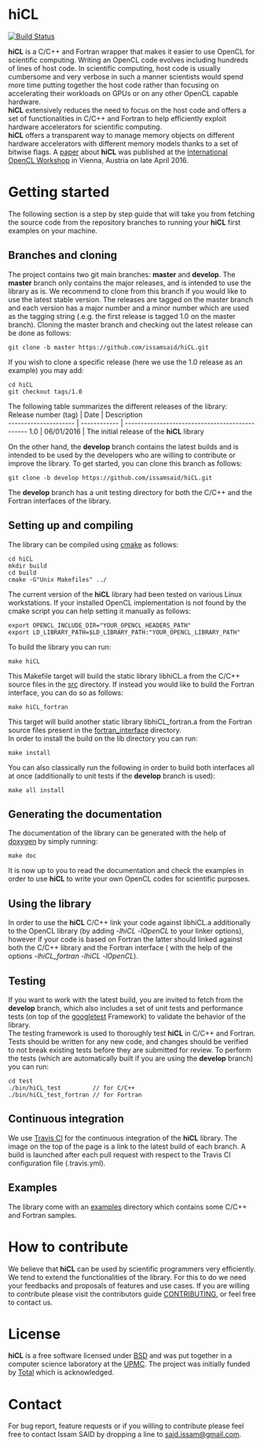 # hiCL 
[![Build Status](https://travis-ci.org/issamsaid/hiCL.svg?branch=develop)](https://travis-ci.org/issamsaid/hiCL)

<b>hiCL</b> is a C/C++ and Fortran wrapper that makes it easier to use OpenCL
for scientific computing. Writing an OpenCL code evolves including hundreds 
of lines of host code. In scientific computing, host code is usually cumbersome
and very verbose in such a manner scientists would spend more time putting 
together the host code rather than focusing on accelerating their workloads
on GPUs or on any other OpenCL capable hardware.<br/>
<b>hiCL</b> extensively reduces the need to focus on the host code and offers 
a set of functionalities in C/C++ and Fortran to help efficiently exploit 
hardware accelerators for scientific computing.<br/>
<b>hiCL</b> offers a transparent way to manage memory objects on different
hardware accelerators with different memory models thanks to a set of bitwise 
flags.
A [paper](http://dl.acm.org/citation.cfm?id=2909453) about <b>hiCL</b> was 
published at the 
[International OpenCL Workshop](http://www.iwocl.org/) in Vienna, Austria 
on late April 2016.

# Getting started
The following section is a step by step guide that will take you from fetching
the source code from the repository branches to running your <b>hiCL</b> first 
examples on your machine.

## Branches and cloning
The project contains two git main branches: **master** and **develop**. 
The **master** branch only contains the major releases, and 
is intended to use the library as is.
We recommend to clone from this branch if you would like to use 
the latest stable version. 
The releases are tagged on the master branch and each version has a major
number and a minor number which are used as the tagging string (.e.g. the 
first release is tagged 1.0 on the master branch).
Cloning the master branch and checking out the latest release can
be done as follows:
```
git clone -b master https://github.com/issamsaid/hiCL.git
```
If you wish to clone a specific release (here we use the 1.0 release as
an example) you may add:
```
cd hiCL
git checkout tags/1.0
``` 
The following table summarizes the different releases of the library:</br>
Release number (tag)  | Date         | Description                                    
--------------------- | ------------ | -----------------------------------------------
1.0                   | 06/01/2016   | The initial release of the <b>hiCL</b> library

On the other hand, the **develop** branch contains the latest builds and is
intended to be used by the developers who are willing to contribute or improve 
the library. To get started, you can clone this branch as follows:
```
git clone -b develop https://github.com/issamsaid/hiCL.git
```
The **develop** branch has a unit testing directory for both the C/C++ and the
Fortran interfaces of the library.

## Setting up and compiling
The library can be compiled using [cmake](https://cmake.org/) as follows:
```
cd hiCL
mkdir build
cd build
cmake -G"Unix Makefiles" ../
```
The current version of the <b>hiCL</b> library had been tested on various Linux 
workstations.
If your installed OpenCL implementation is not found by the cmake script you 
can help setting it manually as follows:
```
export OPENCL_INCLUDE_DIR="YOUR_OPENCL_HEADERS_PATH"
export LD_LIBRARY_PATH=$LD_LIBRARY_PATH:"YOUR_OPENCL_LIBRARY_PATH"
```
To build the library you can run:
```
make hiCL
```
This Makefile target will build the static library libhiCL.a from the C/C++ 
source files in the [src](https://github.com/issamsaid/hiCL/tree/master/src)
directory. 
If instead you would like to build the Fortran interface, you can do so as
 follows:
```
make hiCL_fortran
```
This target will build another static library libhiCL_fortran.a from the Fortran
source files present in the 
[fortran_interface](https://github.com/issamsaid/hiCL/tree/master/fortran_interface)
directory.<br/>
In order to install the build on the lib directory you can run:
```
make install
```
You can also classically run the following in order to build both interfaces
all at once (additionally to unit tests if the **develop** branch is used): 
```
make all install
```

## Generating the documentation
The documentation of the library can be generated with the help of 
[doxygen](http://www.stack.nl/~dimitri/doxygen/) by simply running:
```
make doc
```
It is now up to you to read the documentation and check the examples in order 
to use <b>hiCL</b> to write your own OpenCL codes for scientific purposes.

## Using the library
In order to use the <b>hiCL</b> C/C++ link your code against libhiCL.a 
additionally to the OpenCL library (by adding 
*-lhiCL -lOpenCL* to your linker options), 
however if your code is based on Fortran the 
latter should linked against both the C/C++ library and the Fortran interface (
with the help of the options *-lhiCL_fortran -lhiCL -lOpenCL*).<br/>

## Testing
If you want to work with the latest build, you are invited to fetch from the 
**develop** branch, which also includes a set of unit tests and performance 
tests (on top of the [googletest](https://github.com/google/googletest/) 
Framework) to validate the behavior of the library.<br/>
The testing framework is used to thoroughly test <b>hiCL</b> in C/C++ 
and Fortran. 
Tests should be written for any new code, and changes should be verified to not 
break existing tests before they are submitted for review. 
To perform the tests (which are automatically built if you are using the 
**develop** branch) you can run:
```
cd test
./bin/hiCL_test         // for C/C++
./bin/hiCL_test_fortran // for Fortran
```
## Continuous integration
We use [Travis CI](https://travis-ci.org/issamsaid/hiCL) for the continuous 
integration of the <b>hiCL</b> library. The image on the top of the page is a
link to the latest build of each branch.
A build is launched after each pull request with respect to the Travis CI 
configuration file (.travis.yml).

## Examples
The library come with an 
[examples](https://github.com/issamsaid/hiCL/tree/master/examples)
directory which contains some C/C++ and Fortran samples.  

# How to contribute
We believe that <b>hiCL</b> can be used by scientific programmers very 
efficiently. We tend to extend the functionalities of the library. For this to 
do we need your feedbacks and proposals of features and use cases.
If you are willing to contribute please visit the contributors guide
[CONTRIBUTING](https://github.com/issamsaid/hiCL/tree/master/CONTRIBUTING.md),
or feel free to contact us.

# License
<b>hiCL</b> is a free software licensed under 
[BSD](https://github.com/issamsaid/hiCL/tree/master/LICENSE.md) 
and was put together in a computer science laboratory at the [UPMC](www.upmc.fr). 
The project was initially funded by [Total](www.total.com) which is acknowledged.

# Contact
For bug report, feature requests or if you willing to contribute please 
feel free to contact Issam SAID by dropping a line to said.issam@gmail.com.